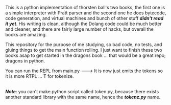 This is a python implementation of thorsten ball's two books, the first one is a simple interpreter with Pratt parser and the second one he does bytecode, code generation, and virtual machines and bunch of other stuff ***didn't read it yet***. His writing is clean, although the Dolang code could be much better and cleaner, and there are fairly large number of hacks, but overall the books are amazing.

This repository for the purpose of me studying, so bad code, no tests, and gluing things to get the main function rolling. I just want to finish these two books asap to get started in the dragons book ... that would be a great repo; dragons in python.

You can run the REPL from main.py ---> It is now just emits the tokens so it is more RTPL ... T for tokenize.</br></br>

***Note***: you can't make python script called token.py, because there exists another standard library with the same name, hence the ***tokenz.py*** name.
